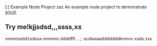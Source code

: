 [:] Example Node Project
zaz
An example node project to demonstrate [srcclr](https://www.srcclr.com)
## Try me!kjjsdsd,,,ssss,xx
nmmmsdsfzxdssa
nmmmn
ddddfff....;.
scdwaaadddddddknmvv
xsdx
zxx
